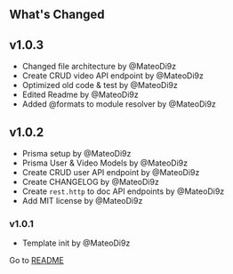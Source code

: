 ## What's Changed

## v1.0.3
* Changed file architecture by @MateoDi9z
* Create CRUD video API endpoint by @MateoDi9z
* Optimized old code & test by @MateoDi9z
* Edited Readme by @MateoDi9z
* Added @formats to module resolver by @MateoDi9z

## v1.0.2

* Prisma setup by @MateoDi9z
* Prisma User & Video Models by @MateoDi9z
* Create CRUD user API endpoint by @MateoDi9z
* Create CHANGELOG by @MateoDi9z
* Create `rest.http` to doc API endpoints by @MateoDi9z
* Add MIT license by @MateoDi9z

### v1.0.1

* Template init by @MateoDi9z

Go to [README](./README.md)